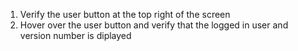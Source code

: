 1.  Verify the user button at the top right of the screen
2.  Hover over the user button and verify that the logged in user and version number is diplayed